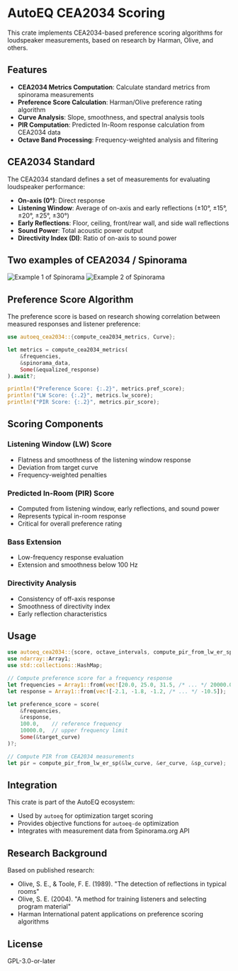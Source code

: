 <!-- markdownlint-disable-file MD013 -->

# AutoEQ CEA2034 Scoring

This crate implements CEA2034-based preference scoring algorithms for loudspeaker measurements, based on research by Harman, Olive, and others.

## Features

- **CEA2034 Metrics Computation**: Calculate standard metrics from spinorama measurements
- **Preference Score Calculation**: Harman/Olive preference rating algorithm
- **Curve Analysis**: Slope, smoothness, and spectral analysis tools
- **PIR Computation**: Predicted In-Room response calculation from CEA2034 data
- **Octave Band Processing**: Frequency-weighted analysis and filtering

## CEA2034 Standard

The CEA2034 standard defines a set of measurements for evaluating loudspeaker performance:

- **On-axis (0°)**: Direct response
- **Listening Window**: Average of on-axis and early reflections (±10°, ±15°, ±20°, ±25°, ±30°)
- **Early Reflections**: Floor, ceiling, front/rear wall, and side wall reflections
- **Sound Power**: Total acoustic power output
- **Directivity Index (DI)**: Ratio of on-axis to sound power

## Two examples of CEA2034 / Spinorama

![Example 1 of Spinorama](https://www.spinorama.org/speakers/Audiovector%20M1%20Super/Misc/misc-ageve/CEA2034.webp)
![Example 2 of Spinorama](https://www.spinorama.org/speakers/MoFi%20SourcePoint%20V10%20Master%20Edition/ErinsAudioCorner/eac/CEA2034.webp)

## Preference Score Algorithm

The preference score is based on research showing correlation between measured responses and listener preference:

```rust
use autoeq_cea2034::{compute_cea2034_metrics, Curve};

let metrics = compute_cea2034_metrics(
    &frequencies,
    &spinorama_data,
    Some(&equalized_response)
).await?;

println!("Preference Score: {:.2}", metrics.pref_score);
println!("LW Score: {:.2}", metrics.lw_score);
println!("PIR Score: {:.2}", metrics.pir_score);
```

## Scoring Components

### Listening Window (LW) Score

- Flatness and smoothness of the listening window response
- Deviation from target curve
- Frequency-weighted penalties

### Predicted In-Room (PIR) Score

- Computed from listening window, early reflections, and sound power
- Represents typical in-room response
- Critical for overall preference rating

### Bass Extension

- Low-frequency response evaluation
- Extension and smoothness below 100 Hz

### Directivity Analysis

- Consistency of off-axis response
- Smoothness of directivity index
- Early reflection characteristics

## Usage

```rust
use autoeq_cea2034::{score, octave_intervals, compute_pir_from_lw_er_sp};
use ndarray::Array1;
use std::collections::HashMap;

// Compute preference score for a frequency response
let frequencies = Array1::from(vec![20.0, 25.0, 31.5, /* ... */ 20000.0]);
let response = Array1::from(vec![-2.1, -1.8, -1.2, /* ... */ -10.5]);

let preference_score = score(
    &frequencies,
    &response,
    100.0,    // reference frequency
    10000.0,  // upper frequency limit
    Some(&target_curve)
)?;

// Compute PIR from CEA2034 measurements
let pir = compute_pir_from_lw_er_sp(&lw_curve, &er_curve, &sp_curve);
```

## Integration

This crate is part of the AutoEQ ecosystem:

- Used by `autoeq` for optimization target scoring
- Provides objective functions for `autoeq-de` optimization
- Integrates with measurement data from Spinorama.org API

## Research Background

Based on published research:

- Olive, S. E., & Toole, F. E. (1989). "The detection of reflections in typical rooms"
- Olive, S. E. (2004). "A method for training listeners and selecting program material"
- Harman International patent applications on preference scoring algorithms

## License

GPL-3.0-or-later

